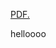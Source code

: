 
<a href="lauralgrima.github.io/blob/master/lauragrima_cv_website.pdf" target="_blank">PDF.</a>

helloooo
